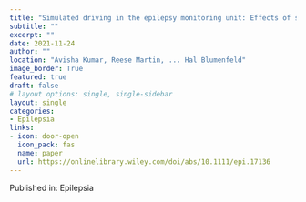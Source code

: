 ```yaml
---
title: "Simulated driving in the epilepsy monitoring unit: Effects of seizure type, consciousness, and motor impairment"
subtitle: ""
excerpt: ""
date: 2021-11-24
author: ""
location: "Avisha Kumar, Reese Martin, ... Hal Blumenfeld"
image_border: True
featured: true
draft: false
# layout options: single, single-sidebar
layout: single
categories:
- Epilepsia
links:
- icon: door-open
  icon_pack: fas
  name: paper
  url: https://onlinelibrary.wiley.com/doi/abs/10.1111/epi.17136
---
```

Published in: Epilepsia